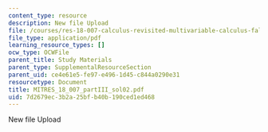 ```yaml
---
content_type: resource
description: New file Upload
file: /courses/res-18-007-calculus-revisited-multivariable-calculus-fall-2011/7d2679ec3b2a25bfb40b190ced1ed468_MITRES_18_007_partIII_sol02.pdf
file_type: application/pdf
learning_resource_types: []
ocw_type: OCWFile
parent_title: Study Materials
parent_type: SupplementalResourceSection
parent_uid: ce4e61e5-fe97-e496-1d45-c844a0290e31
resourcetype: Document
title: MITRES_18_007_partIII_sol02.pdf
uid: 7d2679ec-3b2a-25bf-b40b-190ced1ed468
---
```

New file Upload

